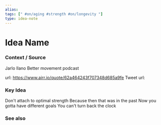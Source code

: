 ```yaml
---
alias: 
tags: [" #on/aging #strength #on/longevity "]
type: idea-note
---
```

# Idea Name

### Context / Source
Jarlo Ilano
Better movement podcast

url: https://www.airr.io/quote/62a464243f707348d685a9fe
Tweet url: 

### Key Idea

Don't attach to optimal strength
Because then that was in the past
Now you gotta have different goals
You can't turn back the clock

### See also
